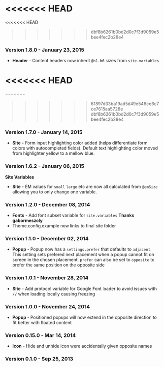 <<<<<<< HEAD
=======
<<<<<<< HEAD
>>>>>>> dbf8b6261b0bd2d0c7f3d9059e5bee4fec2b28e4
### Version 1.8.0 - January 23, 2015

- **Header** - Content headers now inherit `@h1-h6` sizes from `site.variables`

<<<<<<< HEAD
=======
=======
>>>>>>> 61897d33ba19ad5d49e546ce6c7ce7615aa5728e
>>>>>>> dbf8b6261b0bd2d0c7f3d9059e5bee4fec2b28e4
### Version 1.7.0 - January 14, 2015

- **Site** - Form input highlighting color added (helps differentiate form colors with autocompleted fields). Default text highlighting color moved from highlighter yellow to a mellow blue.

### Version 1.6.2 - January 06, 2015

**Site Variables**
- **Site** - EM values for `small` `large` etc are now all calculated from ``@emSize`` allowing you to only change one variable.

### Version 1.2.0 - December 08, 2014

- **Fonts** - Add font subset variable for ``site.variables`` **Thanks gabormeszoly**
- Theme.config.example now links to final site folder

### Version 1.1.0 - December 02, 2014

- **Popup** - Popup now has a ``settings.prefer`` that defaults to ``adjacent``. This setting sets prefered next placement when a popup cannot fit on screen in the chosen placement. ``prefer`` can also be set to ``opposite`` to prefer the same position on the opposite side

### Version 1.0.1 - November 28, 2014

- **Site** - Add protocol variable for Google Font loader to avoid issues with ``//`` when loading locally causing freezing

### Version 1.0.0 - November 24, 2014

- **Popup** - Positioned popups will now extend in the opposite direction to fit better with floated content

### Version 0.15.0 - Mar 14, 2014

- **Icon** - Hide and unhide icon were accidentally given opposite names

### Version 0.1.0 - Sep 25, 2013